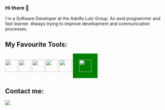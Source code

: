 ### Hi there 👋


I'm a Software Developer at the Adolfo Lutz Group. 
An avid programmer and fast learner. Always trying to improve development and communication processes.

## My Favourite Tools:

          
<div style={{margin: 60px 0;}} >
<td><img height=40 width=40 src="https://cdn.jsdelivr.net/gh/devicons/devicon/icons/javascript/javascript-original.svg" /></td>
<td><img height=40 width=40 src="https://cdn.jsdelivr.net/gh/devicons/devicon/icons/react/react-original-wordmark.svg" /> </td>
<td><img height=40 width=40 src="https://cdn.jsdelivr.net/gh/devicons/devicon/icons/nodejs/nodejs-original-wordmark.svg" /> </td>
 <td><img height=40 width=40 style"border-radius:20px"  src= "https://avatars.githubusercontent.com/u/54212428?s=200&v=4" </td>
 <td><img height=40 width=40 src="https://cdn.jsdelivr.net/gh/devicons/devicon/icons/materialui/materialui-original.svg" /></td>
<td> <img height=40 width=40 style="background-color:green;padding:20px;" src="https://cdn.jsdelivr.net/gh/devicons/devicon/icons/express/express-original.svg" /></td></div>



## Contact me:

<div>

<a href="https://www.linkedin.com/in/rafaelditolvo/" target="_blank"><img src="https://img.shields.io/badge/-LinkedIn-%230077B5?style=for-the-badge&logo=linkedin&logoColor=white" target="_blank"></a>   
</div>




           




     
